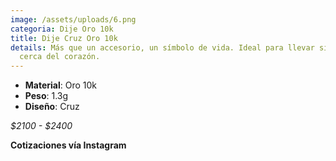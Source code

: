 ```yaml
---
image: /assets/uploads/6.png
categoria: Dije Oro 10k
title: Dije Cruz Oro 10k
details: Más que un accesorio, un símbolo de vida. Ideal para llevar siempre
  cerca del corazón.
---
```

* **Material**: Oro 10k
* **Peso**: 1.3g
* **Diseño**: Cruz

*$﻿2100 - $2400*

**Cotizaciones vía Instagram**